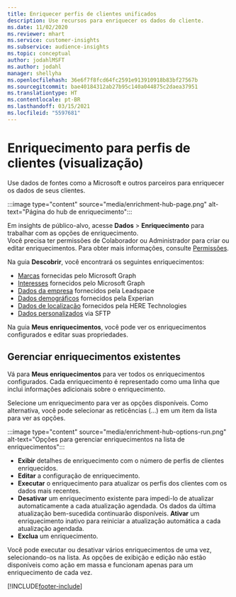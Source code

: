 ```yaml
---
title: Enriquecer perfis de clientes unificados
description: Use recursos para enriquecer os dados do cliente.
ms.date: 11/02/2020
ms.reviewer: mhart
ms.service: customer-insights
ms.subservice: audience-insights
ms.topic: conceptual
author: jodahlMSFT
ms.author: jodahl
manager: shellyha
ms.openlocfilehash: 36e6f7f8fcd64fc2591e913910918b83bf27567b
ms.sourcegitcommit: bae40184312ab27b95c140a044875c2daea37951
ms.translationtype: HT
ms.contentlocale: pt-BR
ms.lasthandoff: 03/15/2021
ms.locfileid: "5597681"
---
```

# <a name="enrichment-for-customer-profiles-preview"></a>Enriquecimento para perfis de clientes (visualização)

Use dados de fontes como a Microsoft e outros parceiros para enriquecer os dados de seus clientes.

:::image type="content" source="media/enrichment-hub-page.png" alt-text="Página do hub de enriquecimento":::

Em insights de público-alvo, acesse **Dados** > **Enriquecimento** para trabalhar com as opções de enriquecimento.    
Você precisa ter permissões de Colaborador ou Administrador para criar ou editar enriquecimentos. Para obter mais informações, consulte [Permissões](permissions.md).

Na guia **Descobrir**, você encontrará os seguintes enriquecimentos:

- [Marcas](enrichment-microsoft-graph.md) fornecidas pelo Microsoft Graph
- [Interesses](enrichment-microsoft-graph.md) fornecidos pelo Microsoft Graph
- [Dados da empresa](enrichment-leadspace.md) fornecidos pela Leadspace
- [Dados demográficos](enrichment-experian.md) fornecidos pela Experian
- [Dados de localização](enrichment-here.md) fornecidos pela HERE Technologies
- [Dados personalizados](enrichment-SFTP-custom-import.md) via SFTP

Na guia **Meus enriquecimentos**, você pode ver os enriquecimentos configurados e editar suas propriedades.

## <a name="manage-existing-enrichments"></a>Gerenciar enriquecimentos existentes

Vá para **Meus enriquecimentos** para ver todos os enriquecimentos configurados. Cada enriquecimento é representado como uma linha que inclui informações adicionais sobre o enriquecimento.

Selecione um enriquecimento para ver as opções disponíveis. Como alternativa, você pode selecionar as reticências (...) em um item da lista para ver as opções.

:::image type="content" source="media/enrichment-hub-options-run.png" alt-text="Opções para gerenciar enriquecimentos na lista de enriquecimentos":::

- **Exibir** detalhes de enriquecimento com o número de perfis de clientes enriquecidos.
- **Editar** a configuração de enriquecimento.
- **Executar** o enriquecimento para atualizar os perfis dos clientes com os dados mais recentes.
- **Desativar** um enriquecimento existente para impedi-lo de atualizar automaticamente a cada atualização agendada. Os dados da última atualização bem-sucedida continuarão disponíveis. **Ativar** um enriquecimento inativo para reiniciar a atualização automática a cada atualização agendada.
- **Exclua** um enriquecimento.

Você pode executar ou desativar vários enriquecimentos de uma vez, selecionando-os na lista. As opções de exibição e edição não estão disponíveis como ação em massa e funcionam apenas para um enriquecimento de cada vez.


[!INCLUDE[footer-include](../includes/footer-banner.md)]